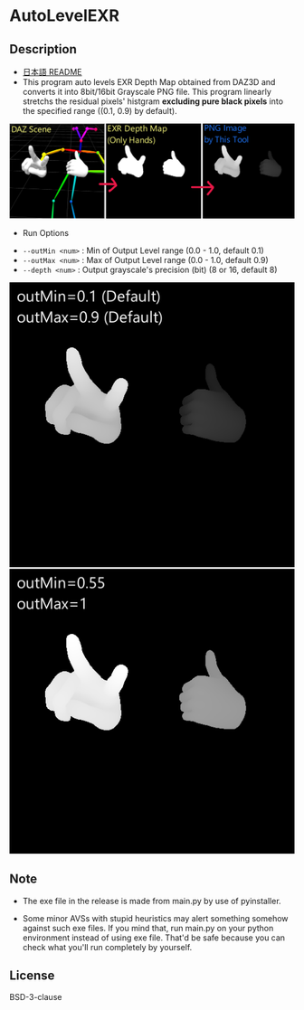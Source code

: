 # AutoLevelEXR

## Description
* [日本語 README](./README_jp.md)
* This program auto levels EXR Depth Map obtained from DAZ3D and converts it into 8bit/16bit Grayscale PNG file.
  This program linearly stretchs the residual pixels' histgram **excluding pure black pixels** into the specified range ((0.1, 0.9) by default).

![sample1](./imgs/1.png)

* Run Options
 - `--outMin <num>` : Min of Output Level range (0.0 - 1.0, default 0.1)
 - `--outMax <num>` : Max of Output Level range (0.0 - 1.0, default 0.9)
 - `--depth <num>` : Output grayscale's precision (bit) (8 or 16, default 8)

![sample1](./imgs/2.png) ![sample1](./imgs/3.png)
 

## Note
* The exe file in the release is made from main.py by use of pyinstaller.
 - Some minor AVSs with stupid heuristics may alert something somehow against such exe files.
   If you mind that, run main.py on your python environment instead of using exe file.
   That'd be safe because you can check what you'll run completely by yourself.

## License
BSD-3-clause
